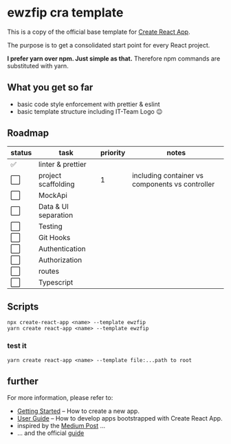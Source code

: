 # ewzfip cra template

This is a copy of the official base template for [Create React App](https://github.com/facebook/create-react-app).

The purpose is to get a consolidated start point for every React project.

**I prefer yarn over npm. Just simple as that.** Therefore npm commands are substituted with yarn.

## What you get so far

- basic code style enforcement with prettier & eslint
- basic template structure including IT-Team Logo :wink:

## Roadmap

| status               | task                 | priority | notes                                           |
| -------------------- | -------------------- | -------- | ----------------------------------------------- |
| :white_check_mark:   | linter & prettier    |          |                                                 |
| :white_large_square: | project scaffolding  | 1        | including container vs components vs controller |
| :white_large_square: | MockApi              |          |                                                 |
| :white_large_square: | Data & UI separation |          |                                                 |
| :white_large_square: | Testing              |          |                                                 |
| :white_large_square: | Git Hooks            |          |                                                 |
| :white_large_square: | Authentication       |          |                                                 |
| :white_large_square: | Authorization        |          |                                                 |
| :white_large_square: | routes               |          |                                                 |
| :white_large_square: | Typescript           |          |                                                 |

## Scripts

`npx create-react-app <name> --template ewzfip` <br>
`yarn create react-app <name> --template ewzfip`

### test it

`yarn create react-app <name> --template file:...path to root`

## further

For more information, please refer to:

- [Getting Started](https://create-react-app.dev/docs/getting-started) – How to create a new app.
- [User Guide](https://create-react-app.dev) – How to develop apps bootstrapped with Create React App.
- inspired by the [Medium Post](https://medium.com/react-courses/setting-up-professional-react-project-with-must-have-reactjs-libraries-2020-9358edf9acb3) ...
- ... and the official [guide](https://create-react-app.dev/docs/custom-templates/)
